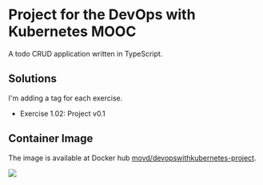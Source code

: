 # Project for the DevOps with Kubernetes MOOC

A todo CRUD application written in TypeScript.

## Solutions

I'm adding a tag for each exercise.

- Exercise 1.02: Project v0.1

## Container Image

The image is available at Docker hub [movd/devopswithkubernetes-project](https://hub.docker.com/r/movd/devopswithkubernetes-project).

[![](https://images.microbadger.com/badges/image/movd/devopswithkubernetes-project.svg)](https://microbadger.com/images/movd/devopswithkubernetes-project 'Get your own image badge on microbadger.com')
